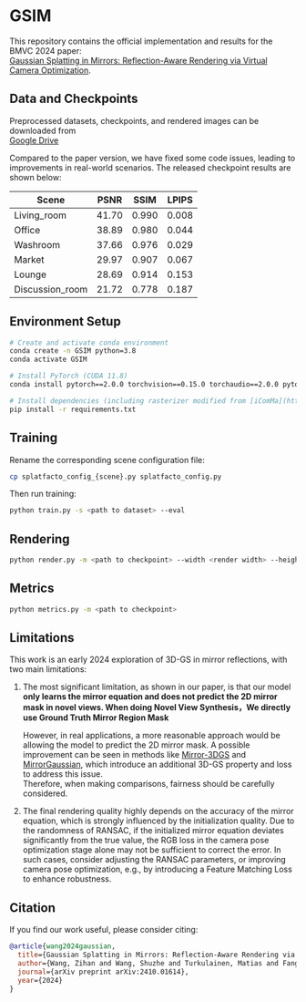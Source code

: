 # GSIM 

This repository contains the official implementation and results for the BMVC 2024 paper:  
[Gaussian Splatting in Mirrors: Reflection-Aware Rendering via Virtual Camera Optimization](https://arxiv.org/pdf/2410.01614).  

## Data and Checkpoints  

Preprocessed datasets, checkpoints, and rendered images can be downloaded from  
[Google Drive](https://drive.google.com/drive/folders/1pLedNRYrhDk8LIvbX3-qfMd27wUplYXJ?usp=sharing)  

Compared to the paper version, we have fixed some code issues, leading to improvements in real-world scenarios. The released checkpoint results are shown below:  

| Scene  | PSNR  | SSIM  | LPIPS  |  
|--------|-------|-------|--------|  
| Living_room | 41.70 | 0.990 | 0.008  |  
| Office | 38.89 | 0.980 | 0.044  |  
| Washroom | 37.66 | 0.976 | 0.029  |  
| Market | 29.97 | 0.907 | 0.067  |  
| Lounge | 28.69 | 0.914 | 0.153  |  
| Discussion_room | 21.72 | 0.778 | 0.187  |  

## Environment Setup  

```sh
# Create and activate conda environment  
conda create -n GSIM python=3.8  
conda activate GSIM  

# Install PyTorch (CUDA 11.8)  
conda install pytorch==2.0.0 torchvision==0.15.0 torchaudio==2.0.0 pytorch-cuda=11.8 -c pytorch -c nvidia  

# Install dependencies (including rasterizer modified from [iComMa](https://github.com/YuanSun-XJTU/iComMa))  
pip install -r requirements.txt  
```

## Training  

Rename the corresponding scene configuration file:  
```sh
cp splatfacto_config_{scene}.py splatfacto_config.py
```
Then run training:  
```sh
python train.py -s <path to dataset> --eval  
```

## Rendering  

```sh
python render.py -m <path to checkpoint> --width <render width> --height <render height>  
```

## Metrics  

```sh
python metrics.py -m <path to checkpoint>  
```

## Limitations  

This work is an early 2024 exploration of 3D-GS in mirror reflections, with two main limitations:  

1. The most significant limitation, as shown in our paper, is that our model **only learns the mirror equation and does not predict the 2D mirror mask in novel views. When doing Novel View Synthesis，We directly use Ground Truth Mirror Region Mask**  

   However, in real applications, a more reasonable approach would be allowing the model to predict the 2D mirror mask. A possible improvement can be seen in methods like [Mirror-3DGS](https://arxiv.org/abs/2404.01168) and [MirrorGaussian](https://mirror-gaussian.github.io/), which introduce an additional 3D-GS property and loss to address this issue.  
   Therefore, when making comparisons, fairness should be carefully considered.  

2. The final rendering quality highly depends on the accuracy of the mirror equation, which is strongly influenced by the initialization quality. Due to the randomness of RANSAC, if the initialized mirror equation deviates significantly from the true value, the RGB loss in the camera pose optimization stage alone may not be sufficient to correct the error. In such cases, consider adjusting the RANSAC parameters, or improving camera pose optimization, e.g., by introducing a Feature Matching Loss to enhance robustness.  

## Citation  

If you find our work useful, please consider citing:  

```bibtex
@article{wang2024gaussian,
  title={Gaussian Splatting in Mirrors: Reflection-Aware Rendering via Virtual Camera Optimization},
  author={Wang, Zihan and Wang, Shuzhe and Turkulainen, Matias and Fang, Junyuan and Kannala, Juho},
  journal={arXiv preprint arXiv:2410.01614},
  year={2024}
}
```
